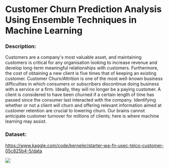 # Customer Churn Prediction Analysis Using Ensemble Techniques in Machine Learning

### Description:

Customers are a company's most valuable asset, and maintaining customers is critical for any organisation looking to increase revenue and develop long-term meaningful relationships with customers. Furthermore, the cost of obtaining a new client is five times that of keeping an
existing customer. Customer Churn/Attrition is one of the most well-known business difficulties in which consumers or subscribers discontinue doing business with a service or a firm. Ideally, they will no longer be a paying customer. A client is considered to have been churned if a certain length of time has passed since the consumer last interacted with the company. Identifying whether or not a client will churn and
offering relevant information aimed at customer retention are crucial to lowering churn. Our brains cannot anticipate customer turnover for millions of clients; here is where machine learning may assist.

### Dataset:

https://www.kaggle.com/code/kerneler/starter-wa-fn-usec-telco-customer-05c825b4-5/data

![](https://raw.githubusercontent.com/Jegadit/Customer-Churn-Prediction-Analysis-Using-Ensemble-Techniques/main/res/content/Screenshot%20(5709).png)
